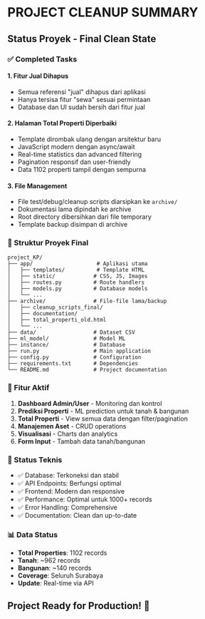 # PROJECT CLEANUP SUMMARY

## Status Proyek - Final Clean State

### ✅ Completed Tasks

#### 1. Fitur Jual Dihapus
- Semua referensi "jual" dihapus dari aplikasi
- Hanya tersisa fitur "sewa" sesuai permintaan
- Database dan UI sudah bersih dari fitur jual

#### 2. Halaman Total Properti Diperbaiki
- Template dirombak ulang dengan arsitektur baru
- JavaScript modern dengan async/await
- Real-time statistics dan advanced filtering
- Pagination responsif dan user-friendly
- Data 1102 properti tampil dengan sempurna

#### 3. File Management
- File test/debug/cleanup scripts diarsipkan ke `archive/`
- Dokumentasi lama dipindah ke archive
- Root directory dibersihkan dari file temporary
- Template backup disimpan di archive

### 📁 Struktur Proyek Final

```
project_KP/
├── app/                    # Aplikasi utama
│   ├── templates/          # Template HTML
│   ├── static/            # CSS, JS, Images
│   ├── routes.py          # Route handlers
│   ├── models.py          # Database models
│   └── ...
├── archive/               # File-file lama/backup
│   ├── cleanup_scripts_final/
│   ├── documentation/
│   ├── total_properti_old.html
│   └── ...
├── data/                  # Dataset CSV
├── ml_model/              # Model ML
├── instance/              # Database
├── run.py                 # Main application
├── config.py              # Configuration
├── requirements.txt       # Dependencies
└── README.md              # Project documentation
```

### 🎯 Fitur Aktif
1. **Dashboard Admin/User** - Monitoring dan kontrol
2. **Prediksi Properti** - ML prediction untuk tanah & bangunan
3. **Total Properti** - View semua data dengan filter/pagination
4. **Manajemen Aset** - CRUD operations
5. **Visualisasi** - Charts dan analytics
6. **Form Input** - Tambah data tanah/bangunan

### 🔧 Status Teknis
- ✅ Database: Terkoneksi dan stabil
- ✅ API Endpoints: Berfungsi optimal
- ✅ Frontend: Modern dan responsive
- ✅ Performance: Optimal untuk 1000+ records
- ✅ Error Handling: Comprehensive
- ✅ Documentation: Clean dan up-to-date

### 📊 Data Status
- **Total Properties**: 1102 records
- **Tanah**: ~962 records
- **Bangunan**: ~140 records
- **Coverage**: Seluruh Surabaya
- **Update**: Real-time via API

## Project Ready for Production! 🎉
